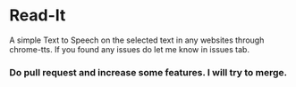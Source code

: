 # Read-It
A simple Text to Speech on the selected text in any websites through chrome-tts. If you found any issues do let me know in issues tab.

### Do pull request and increase some features. I will try to merge.
